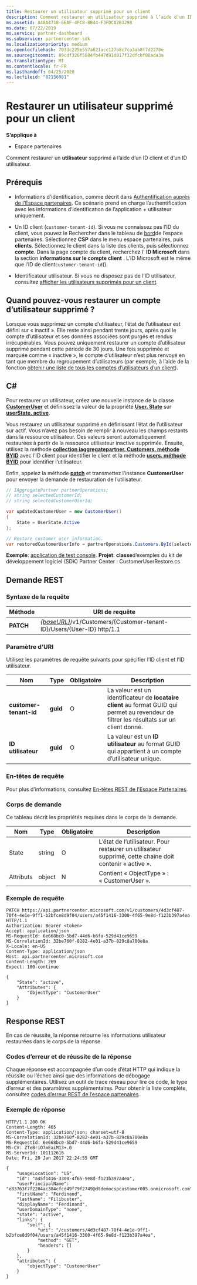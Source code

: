 ```yaml
---
title: Restaurer un utilisateur supprimé pour un client
description: Comment restaurer un utilisateur supprimé à l’aide d’un ID client et d’un ID utilisateur.
ms.assetid: A48A4718-6EAF-4FC8-8B44-F3FDCA2B3298
ms.date: 07/22/2019
ms.service: partner-dashboard
ms.subservice: partnercenter-sdk
ms.localizationpriority: medium
ms.openlocfilehash: 7033c225e557a621acc127b8c7ca3ab8f7d2278e
ms.sourcegitcommit: 89cdf326f5684fb447d91d817f32dfcbf08ada3a
ms.translationtype: MT
ms.contentlocale: fr-FR
ms.lasthandoff: 04/25/2020
ms.locfileid: "82156981"
---
```

# <a name="restore-a-deleted-user-for-a-customer"></a>Restaurer un utilisateur supprimé pour un client

**S’applique à**

- Espace partenaires

Comment restaurer un **utilisateur** supprimé à l’aide d’un ID client et d’un ID utilisateur.

## <a name="prerequisites"></a>Prérequis

- Informations d’identification, comme décrit dans [Authentification auprès de l’Espace partenaires](partner-center-authentication.md). Ce scénario prend en charge l’authentification avec les informations d’identification de l’application + utilisateur uniquement.

- Un ID client (`customer-tenant-id`). Si vous ne connaissez pas l’ID du client, vous pouvez le Rechercher dans le tableau de [bord](https://partner.microsoft.com/dashboard)de l’espace partenaires. Sélectionnez **CSP** dans le menu espace partenaires, puis **clients**. Sélectionnez le client dans la liste des clients, puis sélectionnez **compte**. Dans la page compte du client, recherchez l' **ID Microsoft** dans la section **informations sur le compte client** . L’ID Microsoft est le même que l’ID de client`customer-tenant-id`().

- Identificateur utilisateur. Si vous ne disposez pas de l’ID utilisateur, consultez [afficher les utilisateurs supprimés pour un client](view-a-deleted-user.md).

## <a name="when-can-you-restore-a-deleted-user-account"></a>Quand pouvez-vous restaurer un compte d’utilisateur supprimé ?

Lorsque vous supprimez un compte d’utilisateur, l’état de l’utilisateur est défini sur « inactif ». Elle reste ainsi pendant trente jours, après quoi le compte d’utilisateur et ses données associées sont purgés et rendus irrécupérables. Vous pouvez uniquement restaurer un compte d’utilisateur supprimé pendant cette période de 30 jours. Une fois supprimée et marquée comme « inactive », le compte d’utilisateur n’est plus renvoyé en tant que membre du regroupement d’utilisateurs (par exemple, à l’aide de la fonction [obtenir une liste de tous les comptes d’utilisateurs d’un client](get-a-list-of-all-user-accounts-for-a-customer.md)).

## <a name="c"></a>C\#

Pour restaurer un utilisateur, créez une nouvelle instance de la classe [**CustomerUser**](https://docs.microsoft.com/dotnet/api/microsoft.store.partnercenter.models.users.customeruser) et définissez la valeur de la propriété [**User. State**](https://docs.microsoft.com/dotnet/api/microsoft.store.partnercenter.models.users.user.state) sur [**userState. active**](https://docs.microsoft.com/dotnet/api/microsoft.store.partnercenter.models.users.userstate).

Vous restaurez un utilisateur supprimé en définissant l’état de l’utilisateur sur actif. Vous n’avez pas besoin de remplir à nouveau les champs restants dans la ressource utilisateur. Ces valeurs seront automatiquement restaurées à partir de la ressource utilisateur inactive supprimée. Ensuite, utilisez la méthode [**collection iaggregatepartner. Customers. méthode BYID**](https://docs.microsoft.com/dotnet/api/microsoft.store.partnercenter.customers.icustomercollection.byid) avec l’ID client pour identifier le client et la méthode [**users. méthode BYID**](https://docs.microsoft.com/dotnet/api/microsoft.store.partnercenter.customerusers.icustomerusercollection.byid) pour identifier l’utilisateur.

Enfin, appelez la méthode [**patch**](https://docs.microsoft.com/dotnet/api/microsoft.store.partnercenter.customerusers.icustomeruser.patch) et transmettez l’instance **CustomerUser** pour envoyer la demande de restauration de l’utilisateur.

``` csharp
// IAggregatePartner partnerOperations;
// string selectedCustomerId;
// string selectedCustomerUserId;

var updatedCustomerUser = new CustomerUser()
{
    State = UserState.Active
};

// Restore customer user information.
var restoredCustomerUserInfo = partnerOperations.Customers.ById(selectedCustomerId).Users.ById(selectedCustomerUserId).Patch(updatedCustomerUser);
```

**Exemple**: [application de test console](console-test-app.md). **Projet**: **classe**d’exemples du kit de développement logiciel (SDK) Partner Center : CustomerUserRestore.cs

## <a name="rest-request"></a>Demande REST

### <a name="request-syntax"></a>Syntaxe de la requête

| Méthode    | URI de requête                                                                                            |
|-----------|--------------------------------------------------------------------------------------------------------|
| **PATCH** | [*{baseURL}*](partner-center-rest-urls.md)/v1/Customers/{Customer-tenant-ID}/Users/{User-ID} http/1.1 |

### <a name="uri-parameter"></a>Paramètre d’URI

Utilisez les paramètres de requête suivants pour spécifier l’ID client et l’ID utilisateur.

| Nom                   | Type     | Obligatoire | Description                                                                                                              |
|------------------------|----------|----------|--------------------------------------------------------------------------------------------------------------------------|
| **customer-tenant-id** | **guid** | O        | La valeur est un identificateur de **locataire client** au format GUID qui permet au revendeur de filtrer les résultats sur un client donné. |
| **ID utilisateur**            | **guid** | O        | La valeur est un **ID utilisateur** au format GUID qui appartient à un compte d’utilisateur unique.                                         |

### <a name="request-headers"></a>En-têtes de requête

Pour plus d’informations, consultez [En-têtes REST de l’Espace Partenaires](headers.md).

### <a name="request-body"></a>Corps de demande

Ce tableau décrit les propriétés requises dans le corps de la demande.

| Nom       | Type   | Obligatoire | Description                                                            |
|------------|--------|----------|------------------------------------------------------------------------|
| State      | string | O        | L’état de l’utilisateur. Pour restaurer un utilisateur supprimé, cette chaîne doit contenir « active ». |
| Attributs | object | N        | Contient « ObjectType » : « CustomerUser ».                                 |

### <a name="request-example"></a>Exemple de requête

```http
PATCH https://api.partnercenter.microsoft.com/v1/customers/4d3cf487-70f4-4e1e-9ff1-b2bfce8d9f04/users/a45f1416-3300-4f65-9e8d-f123b397a4ea HTTP/1.1
Authorization: Bearer <token>
Accept: application/json
MS-RequestId: 6e668bc0-5bd7-44d6-b6fa-529d41ce9659
MS-CorrelationId: 32be760f-8282-4e01-a37b-829c8a700e8a
X-Locale: en-US
Content-Type: application/json
Host: api.partnercenter.microsoft.com
Content-Length: 269
Expect: 100-continue

{
    "State": "active",
    "Attributes": {
        "ObjectType": "CustomerUser"
    }
}
```

## <a name="rest-response"></a>Response REST

En cas de réussite, la réponse retourne les informations utilisateur restaurées dans le corps de la réponse.

### <a name="response-success-and-error-codes"></a>Codes d’erreur et de réussite de la réponse

Chaque réponse est accompagnée d’un code d’état HTTP qui indique la réussite ou l’échec ainsi que des informations de débogage supplémentaires. Utilisez un outil de trace réseau pour lire ce code, le type d’erreur et des paramètres supplémentaires. Pour obtenir la liste complète, consultez [codes d’erreur REST de l’espace partenaires](error-codes.md).

### <a name="response-example"></a>Exemple de réponse

```http
HTTP/1.1 200 OK
Content-Length: 465
Content-Type: application/json; charset=utf-8
MS-CorrelationId: 32be760f-8282-4e01-a37b-829c8a700e8a
MS-RequestId: 6e668bc0-5bd7-44d6-b6fa-529d41ce9659
MS-CV: ZTeBriO7mEaiM13+.0
MS-ServerId: 101112616
Date: Fri, 20 Jan 2017 22:24:55 GMT

{
    "usageLocation": "US",
    "id": "a45f1416-3300-4f65-9e8d-f123b397a4ea",
    "userPrincipalName": "e83763f7f2204ac384cfcd49f79f2749@dtdemocspcustomer005.onmicrosoft.com",
    "firstName": "Ferdinand",
    "lastName": "Filibuster",
    "displayName": "Ferdinand",
    "userDomainType": "none",
    "state": "active",
    "links": {
        "self": {
            "uri": "/customers/4d3cf487-70f4-4e1e-9ff1-b2bfce8d9f04/users/a45f1416-3300-4f65-9e8d-f123b397a4ea",
            "method": "GET",
            "headers": []
        }
    },
    "attributes": {
        "objectType": "CustomerUser"
    }
}
```
